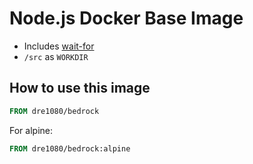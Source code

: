 # Node.js Docker Base Image

[hub]: https://hub.docker.com/r/dre1080/node

- Includes [wait-for](https://github.com/Eficode/wait-for)
- `/src` as `WORKDIR`

## How to use this image

```dockerfile
FROM dre1080/bedrock
```

For alpine:

```dockerfile
FROM dre1080/bedrock:alpine
```
